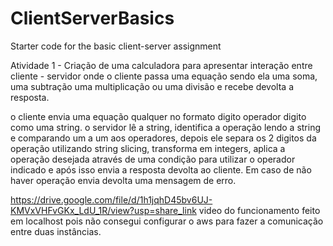 # ClientServerBasics
Starter code for the basic client-server assignment


Atividade 1 - Criação de uma calculadora para apresentar interação entre cliente - servidor onde o cliente passa uma equação sendo ela uma soma, uma subtração uma multiplicação ou uma divisão e recebe devolta a resposta.

o cliente envia uma equação qualquer no formato digito operador digito como uma string.
o servidor lê a string, identifica a operação lendo a string e comparando um a um aos operadores, depois ele separa os 2 digitos da operação utilizando string slicing, transforma em integers, aplica a operação desejada através de uma condição para utilizar o operador indicado e após isso envia a resposta devolta ao cliente. Em caso de não haver operação envia devolta uma mensagem de erro.

https://drive.google.com/file/d/1h1jqhD45bv6UJ-KMVxVHFvGKx_LdU_1R/view?usp=share_link video do funcionamento feito em localhost pois não consegui configurar o aws para fazer a comunicação entre duas instâncias.
